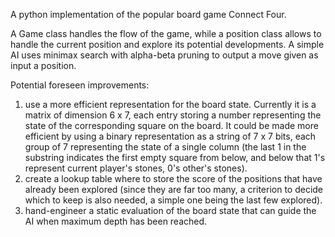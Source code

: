 A python implementation of the popular board game Connect Four.

A Game class handles the flow of the game, while a position class allows to handle the current position and explore its potential developments. A simple AI uses minimax search with alpha-beta pruning to output a move given as input a position.

Potential foreseen improvements:
  1. use a more efficient representation for the board state. Currently it is a matrix of dimension 6 x 7, each entry storing a number representing the state of the corresponding      square on the board. It could be made more efficient by using a binary representation as a string of 7 x 7 bits, each group of 7 representing the state of a single column          (the last 1 in the substring indicates the first empty square from below, and below that 1's represent current player's stones, 0's other's stones).
  2. create a lookup table where to store the score of the positions that have already been explored (since they are far too many, a criterion to decide which to keep is also          needed, a simple one being the last few explored).
  3. hand-engineer a static evaluation of the board state that can guide the AI when maximum depth has been reached.
